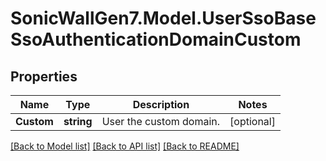 # SonicWallGen7.Model.UserSsoBaseSsoAuthenticationDomainCustom

## Properties

Name | Type | Description | Notes
------------ | ------------- | ------------- | -------------
**Custom** | **string** | User the custom domain. | [optional] 

[[Back to Model list]](../README.md#documentation-for-models) [[Back to API list]](../README.md#documentation-for-api-endpoints) [[Back to README]](../README.md)

